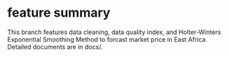 # feature summary

This branch features data cleaning, data quality index, and Holter-Winters Exponential Smoothing Method to forcast market price in East Africa. 
Detailed documents are in docs/.
